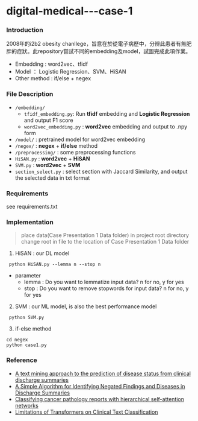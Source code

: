 # digital-medical---case-1
### Introduction
2008年的i2b2 obesity chanllege，旨意在於從電子病歷中，分辨此患者有無肥胖的症狀。此repository嘗試不同的embedding及model，試圖完成此項作業。
 * Embedding : word2vec、tfidf
 * Model ： Logistic Regression、SVM、HiSAN
 * Other method : if/else + negex

### File Description
* `/embedding/`
  * `tfidf_embedding.py`: Run **tfidf** embedding and **Logistic Regression** and output F1 score
  * `word2vec_embedding.py` : **word2vec** embedding and output to .npy form 
* `/model/` : pretrained model for word2vec embedding 
* `/negex/` : **negex** + **if/else** method
* `/preprocessing/` : some preprocessing functions
* `HiSAN.py` : **word2vec** + **HiSAN**
* `SVM.py` : **word2vec** + **SVM**
* `section_select.py` : select section with Jaccard Similarity, and output the selected data in txt format

### Requirements
see requirements.txt

### Implementation
> place data(Case Presentation 1 Data folder) in project root directory
> change root in file to the location of Case Presentation 1 Data folder

1. HiSAN : our DL model
 ```
  python HiSAN.py --lemma n --stop n
 ```
 * parameter
   * lemma : Do you want to lemmatize input data? n for no, y for yes
   * stop :  Do you want to remove stopwords for input data? n for no, y for yes
  
2. SVM : our ML model, is also the best performance model
 ```
  python SVM.py
 ```
 
 3. if-else method
 ```
 cd negex
 python case1.py
 ```

### Reference
* [A text mining approach to the prediction of disease status from clinical discharge summaries](https://pubmed.ncbi.nlm.nih.gov/19390098/)
* [A Simple Algorithm for Identifying Negated Findings and Diseases in Discharge Summaries](https://www.sciencedirect.com/science/article/pii/S1532046401910299)
* [Classifying cancer pathology reports with hierarchical self-attention networks](https://www.sciencedirect.com/science/article/pii/S0933365719303562)
* [Limitations of Transformers on Clinical Text Classification](https://pubmed.ncbi.nlm.nih.gov/33635801/)
